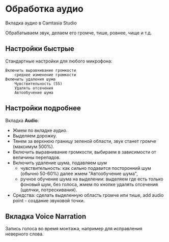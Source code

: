 # Обработка аудио
Вкладка аудио в Camtasia Studio

Обрабатываем звук, делаем его громче, тише, ровнее, чище и т.д.

## Настройки быстрые
Стандартные настройки для любого микрофона:

    Включить выравнивание громкости
        среднее изменение громкости
    Включить удаления шума
        Чувствительность (55)
        Удалять отсечения
        Автообучение шума

## Настройки подробнее
Вкладка **Audio**:
* Жмем по вкладке аудио.
* Выделяем дорожку.
* Тянем за верхнюю границу зеленой области, звук станет громче (максимум 500%).
* Включить выравнивание громкости, выбираем в зависимости от величины перепадов.
* Включить удаление шума, подавляем шум
    * чувствительность: как сильно подавится посторонний шум (обычно 50-60%) далее жмем "Автообучение шума",
    * ручное обучение шума на выделении: выделяем где есть только фоновый шум, без голоса, жмем по кнопке удалять отсечения (щелчки, потрескивания).
* Средства: сделать выделенную область громче или тише, add audio point - создание звуковой точки.

## Вкладка Voice Narration
Запись голоса во время монтажа, например для исправления неверного слова.

